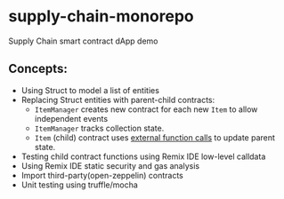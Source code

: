 # supply-chain-monorepo

Supply Chain smart contract dApp demo

## Concepts:

* Using Struct to model a list of entities
* Replacing Struct entities with parent-child contracts:
  * `ItemManager` creates new contract for each new `Item` to allow independent events
  * `ItemManager` tracks collection state.
  * `Item` (child) contract uses [external function calls](https://docs.soliditylang.org/en/v0.8.6/control-structures.html#external-function-calls) to update parent state.
* Testing child contract functions using Remix IDE low-level calldata
* Using Remix IDE static security and gas analysis
* Import third-party(open-zeppelin) contracts
* Unit testing using truffle/mocha